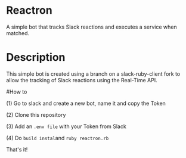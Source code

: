 # Reactron
A simple bot that tracks Slack reactions and executes a service when matched. 

# Description

This simple bot is created using a branch on a slack-ruby-client fork to allow the tracking of Slack reactions using the Real-Time API. 

#How to

(1) Go to slack and create a new bot, name it and copy the Token 

(2) Clone this repository

(3) Add an ``.env file`` with your Token from Slack

(4) Do ```build instal```and ```ruby reactron.rb```

That's it!
